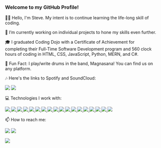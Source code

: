 ### Welcome to my GitHub Profile!

👋🏼 Hello, I'm Steve. My intent is to continue learning the life-long skill of coding.

📁 I’m currently working on individual projects to hone my skills even further.

🎓 I graduated Coding Dojo with a Certificate of Achievement for completing their Full-Time Software Development program and 560 clock hours of coding in HTML, CSS, JavaScript, Python, MERN, and C#.

🥁 Fun Fact: I play/write drums in the band, Magnasana! You can find us on any platform. 

🎶 Here's the links to Spotify and SoundCloud: 

<a href="https://open.spotify.com/artist/3GtF5qiQuaUmmPR82fV9No?si=Cg9O7bvkR_-ld3DCx7syrA"><img src ="https://img.shields.io/badge/Spotify-1DB954.svg?style=for-the-badge&logo=Spotify&logoColor=white" /></a> <a href="https://soundcloud.com/search?q=magnasana"><img src="https://img.shields.io/badge/SoundCloud-FF3300?style=for-the-badge&logo=soundcloud&logoColor=white" /></a>

💻 Technologies I work with: 

<a href="https://developer.mozilla.org/en-US/docs/Web/HTML">
  <img src="https://img.shields.io/badge/HTML5-E34F26?style=for-the-badge&logo=html5&logoColor=white" />
</a> 
<a href="https://developer.mozilla.org/en-US/docs/Web/CSS">
  <img src="https://img.shields.io/badge/CSS3-1572B6?style=for-the-badge&logo=css3&logoColor=white" />
</a> 
<a href="https://getbootstrap.com/docs/4.1/getting-started/introduction/">
  <img src="https://img.shields.io/badge/Bootstrap-563D7C?style=for-the-badge&logo=bootstrap&logoColor=white" />
</a> 
<a href="https://developer.mozilla.org/en-US/docs/Web/JavaScript"><img src="https://img.shields.io/badge/JavaScript-323330?style=for-the-badge&logo=javascript&logoColor=F7DF1E" />
</a> 
<a href="https://nodejs.org/en/docs/">
  <img src="https://img.shields.io/badge/Node.js-339933?style=for-the-badge&logo=nodedotjs&logoColor=white" />
</a> 
<a href="https://dev.mysql.com/doc/">
  <img src="https://img.shields.io/badge/MySQL-005C84?style=for-the-badge&logo=mysql&logoColor=white" />
</a> 
<a href="https://www.python.org/doc/">
  <img src="https://img.shields.io/badge/Python-3776AB.svg?style=for-the-badge&logo=Python&logoColor=white" />
</a>
<a href="">
  <img src="https://img.shields.io/badge/NumPy-013243.svg?style=for-the-badge&logo=NumPy&logoColor=white" />
</a>
<a href="https://flask.palletsprojects.com/en/2.2.x/">
  <img src="https://img.shields.io/badge/Flask-000000?style=for-the-badge&logo=flask&logoColor=white" />
</a> 
<a href="https://www.mongodb.com/docs/">
  <img src="https://img.shields.io/badge/MongoDB-4EA94B?style=for-the-badge&logo=mongodb&logoColor=white" />
</a> 
<a href="https://expressjs.com/en/5x/api.html">
  <img src="https://img.shields.io/badge/Express.js-000000?style=for-the-badge&logo=express&logoColor=white" />
</a>
<a href="https://learning.postman.com/docs/getting-started/introduction/">
  <img src="https://img.shields.io/badge/Postman-FF6C37?style=for-the-badge&logo=Postman&logoColor=white" />
</a> 
<a href="https://reactjs.org/docs/getting-started.html">
  <img src="https://img.shields.io/badge/React-20232A?style=for-the-badge&logo=react&logoColor=61DAFB" />
</a> 
<a href="https://www.json.org/json-en.html">
  <img src="https://img.shields.io/badge/json-5E5C5C?style=for-the-badge&logo=json&logoColor=white" />
</a>
<a href="https://learn.microsoft.com/en-us/dotnet/csharp/">
  <img src="https://img.shields.io/badge/C%23-239120?style=for-the-badge&logo=c-sharp&logoColor=white" />
</a>
<a href="https://learn.microsoft.com/en-us/dotnet/fundamentals/">
  <img src="https://img.shields.io/badge/.NET-512BD4?style=for-the-badge&logo=dotnet&logoColor=white" />
</a>
<a href="https://openai.com">
  <img src="https://img.shields.io/badge/OpenAI-412991.svg?style=for-the-badge&logo=OpenAI&logoColor=white" />
</a>
<a href="">
  <img src="https://img.shields.io/badge/GitHub-181717.svg?style=for-the-badge&logo=GitHub&logoColor=white" />
</a>

📫 How to reach me: 

<a href="https://www.linkedin.com/in/stevenblaketobias/"><img src="https://img.shields.io/badge/LinkedIn-0077B5?style=for-the-badge&logo=linkedin&logoColor=white" /></a> <a href="mailto:sblaket@gmail.com"><img src="https://img.shields.io/badge/Gmail-D14836?style=for-the-badge&logo=gmail&logoColor=white" /></a>

<img src="https://github-readme-stats.vercel.app/api/top-langs/?username=s-b-t&layout=compact" />



